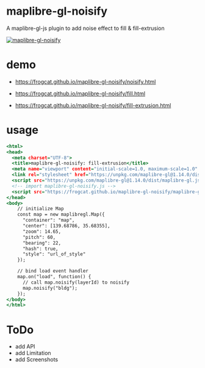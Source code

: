 # maplibre-gl-noisify
A maplibre-gl-js plugin to add noise effect to fill &amp; fill-extrusion

[![maplibre-gl-noisify](https://repository-images.githubusercontent.com/375623742/8dafc800-ca1a-11eb-9e50-697c12006168)](https://frogcat.github.io/maplibre-gl-noisify/noisify.html)


# demo

- <https://frogcat.github.io/maplibre-gl-noisify/noisify.html>

- <https://frogcat.github.io/maplibre-gl-noisify/fill.html>

- <https://frogcat.github.io/maplibre-gl-noisify/fill-extrusion.html>

# usage

```index.html
<html>
<head>
  <meta charset="UTF-8">
  <title>maplibre-gl-noisify: fill-extrusion</title>
  <meta name="viewport" content="initial-scale=1.0, maximum-scale=1.0" />
  <link rel="stylesheet" href="https://unpkg.com/maplibre-gl@1.14.0/dist/maplibre-gl.css" />
  <script src="https://unpkg.com/maplibre-gl@1.14.0/dist/maplibre-gl.js"></script>
  <!-- import maplibre-gl-noisify.js -->
  <script src="https://frogcat.github.io/maplibre-gl-noisify/maplibre-gl-noisify.js"/>
</head>
<body>
    // initialize Map
    const map = new maplibregl.Map({
      "container": "map",
      "center": [139.68786, 35.68355],
      "zoom": 14.65,
      "pitch": 60,
      "bearing": 22,
      "hash": true,
      "style": "url_of_style"
    });

    // bind load event handler
    map.on("load", function() {
      // call map.noisify(layerId) to noisify
      map.noisify("bldg");
    });
</body>
</html>
```

# ToDo

- add API
- add Limitation
- add Screenshots
